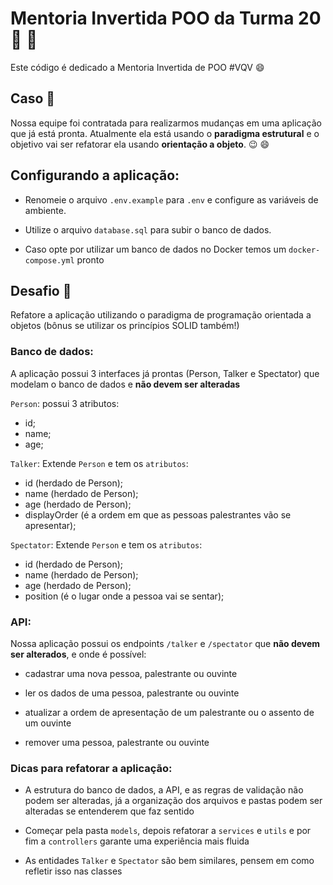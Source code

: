 # Mentoria Invertida POO da Turma **20** :book: :rocket:

Este código é dedicado a Mentoria Invertida de POO #VQV :smile:

## Caso :thinking:

Nossa equipe foi contratada para realizarmos mudanças em uma aplicação que já está pronta. Atualmente ela está usando o **paradigma estrutural** e o objetivo vai ser refatorar ela usando **orientação a objeto**. :wink: :smile:

## Configurando a aplicação:

- Renomeie o arquivo `.env.example` para `.env` e configure as variáveis de ambiente.

- Utilize o arquivo `database.sql` para subir o banco de dados.

- Caso opte por utilizar um banco de dados no Docker temos um `docker-compose.yml`
  pronto

## Desafio :eyes:

Refatore a aplicação utilizando o paradigma de programação orientada a objetos
(bônus se utilizar os princípios SOLID também!)

### Banco de dados:

A aplicação possui 3 interfaces já prontas (Person, Talker e Spectator) que
modelam o banco de dados e **não devem ser alteradas**

`Person`: possui 3 atributos:

- id;
- name;
- age;

`Talker`: Extende `Person` e tem os `atributos`:

- id (herdado de Person);
- name (herdado de Person);
- age (herdado de Person);
- displayOrder (é a ordem em que as pessoas palestrantes vão se apresentar);

`Spectator`: Extende `Person` e tem os `atributos`:

- id (herdado de Person);
- name (herdado de Person);
- age (herdado de Person);
- position (é o lugar onde a pessoa vai se sentar);

### API:

Nossa aplicação possui os endpoints `/talker` e `/spectator` que **não devem ser alterados**, e onde é possível:

- cadastrar uma nova pessoa, palestrante ou ouvinte

- ler os dados de uma pessoa, palestrante ou ouvinte

- atualizar a ordem de apresentação de um palestrante ou o assento de um ouvinte

- remover uma pessoa, palestrante ou ouvinte

### Dicas para refatorar a aplicação:

- A estrutura do banco de dados, a API, e as regras de validação não podem ser alteradas, já a organização dos arquivos e pastas podem ser alteradas se entenderem que faz sentido

- Começar pela pasta `models`, depois refatorar a `services` e `utils` e por fim a `controllers` garante uma experiência mais fluida

- As entidades `Talker` e `Spectator` são bem similares, pensem em como refletir isso nas classes
